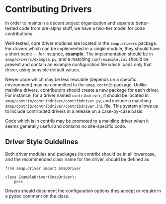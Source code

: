 # Contributing Drivers #

In order to maintain a decent project organization and separate better-tested code from pre-alpha stuff, we have a two-tier model for code contributions.

Well-tested, core driver modules are located in the `smap.drivers` package.  For drivers which can be implemented in a single module, they should have a short name -- for instance, **example**.  The implementation should be in `smap/drivers/example.py`, and a matching `conf/example.ini` should be present and contain an example configuration file which loads only that driver, using sensible default values.

Newer code which may be less reusable (depends on a specific environment) may be committed to the `smap.contrib` package.  Unlike mainline drivers, contributors should create a new package for each driver.  For instance, for a driver named `contribdriver`, it should be located in `smap/contrib/contribdriver/contribdriver.py`, and include a matching `smap/contrib/contribdriver/contribdriver.ini` file.  This system allows us to include contributed drivers in a release on a case-by-case basis.

Code which is in contrib may be promoted to a mainline driver when it seems generally useful and contains no site-specific code.

## Driver Style Guidelines ##

Both driver modules and packages (in contrib) should be in all lowercase, and the recommended class name for the driver, should be defined as

```
from smap.driver import SmapDriver

class ExampleDriver(SmapDriver): 
    pass
```

Drivers should document the configuration options they accept or require in a pydoc comment on the class.